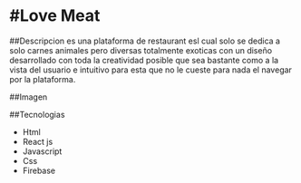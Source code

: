 <h1> #Love Meat</h1>

##Descripcion
es una plataforma de restaurant esl cual solo se dedica a solo carnes animales pero diversas totalmente exoticas con un diseño desarrollado con toda la creatividad posible que sea bastante como a la vista del usuario e intuitivo para esta que no le cueste para nada el navegar por la plataforma.

##Imagen


##Tecnologias
- Html
- React js
- Javascript
- Css
- Firebase
